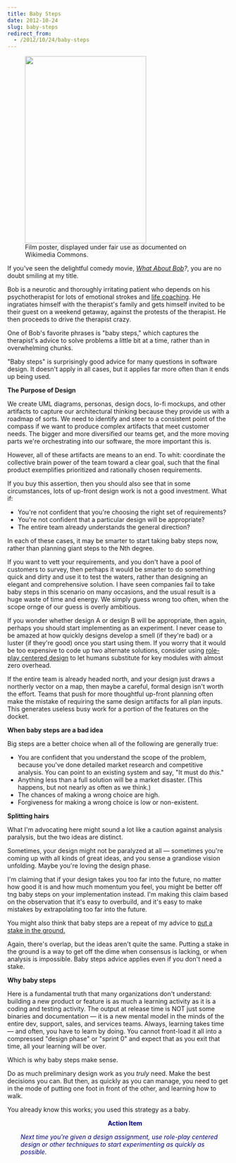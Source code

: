 ```yaml
---
title: Baby Steps
date: 2012-10-24
slug: baby-steps
redirect_from:
  - /2012/10/24/baby-steps
---
```


<figure><img class="zemanta-img-inserted zemanta-img-configured " alt="" src="http://upload.wikimedia.org/wikipedia/en/8/84/What_About_Bob_film.jpg" width="275" height="425" /><figcaption>Film poster, displayed under fair use as documented on Wikimedia Commons.</figcaption></figure>

If you've seen the delightful comedy movie, <em><a class="zem_slink" title="What About Bob?" href="http://www.rottentomatoes.com/m/what_about_bob" target="_blank" rel="rottentomatoes">What About Bob</a>?</em>, you are no doubt smiling at my title.

Bob is a neurotic and thoroughly irritating patient who depends on his psychotherapist for lots of emotional strokes and <a class="zem_slink" title="Coaching" href="http://en.wikipedia.org/wiki/Coaching" target="_blank" rel="wikipedia">life coaching</a>. He ingratiates himself with the therapist's family and gets himself invited to be their guest on a weekend getaway, against the protests of the therapist. He then proceeds to drive the therapist crazy.

One of Bob's favorite phrases is "baby steps," which captures the therapist's advice to solve problems a little bit at a time, rather than in overwhelming chunks.

"Baby steps" is surprisingly good advice for many questions in software design. It doesn't apply in all cases, but it applies far more often than it ends up being used.

<strong>The Purpose of Design</strong>

We create UML diagrams, personas, design docs, lo-fi mockups, and other artifacts to capture our architectural thinking because they provide us with a roadmap of sorts. We need to identify and steer to a consistent point of the compass if we want to produce complex artifacts that meet customer needs. The bigger and more diversified our teams get, and the more moving parts we're orchestrating into our software, the more important this is.

However, all of these artifacts are means to an end. To whit: coordinate the collective brain power of the team toward a clear goal, such that the final product exemplifies prioritized and rationally chosen requirements.

If you buy this assertion, then you should also see that in some circumstances, lots of up-front design work is not a good investment. What if:
<ul>
	<li>You're not confident that you're choosing the right set of requirements?</li>
	<li>You're not confident that a particular design will be appropriate?</li>
	<li>The entire team already understands the general direction?</li>
</ul>
In each of these cases, it may be smarter to start taking baby steps now, rather than planning giant steps to the Nth degree.

If you want to vett your requirements, and you don't have a pool of customers to survey, then perhaps it would be smarter to do something quick and dirty and use it to test the waters, rather than designing an elegant and comprehensive solution. I have seen companies fail to take baby steps in this scenario on many occasions, and the usual result is a huge waste of time and energy. We simply guess wrong too often, when the scope ornge of our guess is overly ambitious.

If you wonder whether design A or design B will be appropriate, then again, perhaps you should start implementing as an experiment. I never cease to be amazed at how quickly designs develop a smell (if they're bad) or a luster (if they're good) once you start using them. If you worry that it would be too expensive to code up two alternate solutions, consider using <a title="Role-Play Centered Design" href="role-play-centered-design.md">role-play centered design</a> to let humans substitute for key modules with almost zero overhead.

If the entire team is already headed north, and your design just draws a northerly vector on a map, then maybe a careful, formal design isn't worth the effort. Teams that push for more thoughtful up-front planning often make the mistake of requiring the same design artifacts for all plan inputs. This generates useless busy work for a portion of the features on the docket.

<strong>When baby steps are a bad idea</strong>

Big steps are a better choice when all of the following are generally true:
<ul>
	<li>You are confident that you understand the scope of the problem, because you've done detailed market research and competitive analysis. You can point to an existing system and say, "It must do <em>this</em>."</li>
	<li>Anything less than a full solution will be a market disaster. (This happens, but not nearly as often as we think.)</li>
	<li>The chances of making a wrong choice are high.</li>
	<li>Forgiveness for making a wrong choice is low or non-existent.</li>
</ul>
<strong>Splitting hairs</strong>

What I'm advocating here might sound a lot like a caution against analysis paralysis, but the two ideas are distinct.

Sometimes, your design might not be paralyzed at all &mdash; sometimes you're coming up with all kinds of great ideas, and you sense a grandiose vision unfolding. Maybe you're loving the design phase.

I'm claiming that if your design takes you too far into the future, no matter how good it is and how much momentum you feel, you might be better off tng baby steps on your implementation instead. I'm making this claim based on the observation that it's easy to overbuild, and it's easy to make mistakes by extrapolating too far into the future.

You might also think that baby steps are a repeat of my advice to <a title="Don Kleinschnitz: Put a stake in the ground." href="don-kleinschnitz-stake.md">put a stake in the ground.</a>

Again, there's overlap, but the ideas aren't quite the same. Putting a stake in the ground is a way to get off the dime when consensus is lacking, or when analysis is impossible. Baby steps advice applies even if you don't need a stake.

<strong>Why baby steps</strong>

Here is a fundamental truth that many organizations don't understand: building a new product or feature is as much a learning activity as it is a coding and testing activity. The output at release time is NOT just some binaries and documentation &mdash; it is a new mental model in the minds of the entire dev, support, sales, and services teams. Always, learning takes time &mdash; and often, you have to learn by doing. You cannot front-load it all into a compressed "design phase" or "sprint 0" and expect that as you exit that time, all your learning will be over.

Which is why baby steps make sense.

Do as much preliminary design work as you <em>truly</em> need. Make the best decisions you can. But then, as quickly as you can manage, you need to get in the mode of putting one foot in front of the other, and learning how to walk.

You already know this works; you used this strategy as a baby.
<p style="padding-left:30px;text-align:center;"><strong><span style="color:#000080;">Action Item</span></strong></p>
<p style="padding-left:30px;"><span style="color:#000080;"><em>Next time you're given a design assignment, use role-play centered design or other techniques to start experimenting as quickly as possible.</em></span></p>

